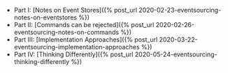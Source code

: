- Part I: [Notes on Event Stores]({% post_url 2020-02-23-eventsourcing-notes-on-eventstores %})
- Part II: [Commands can be rejected]({% post_url 2020-02-26-eventsourcing-notes-on-commands %})
- Part III: [Implementation Approaches]({% post_url 2020-03-22-eventsourcing-implementation-approaches %})
- Part IV: [Thinking Differently]({% post_url 2020-05-24-eventsourcing-thinking-differently %})